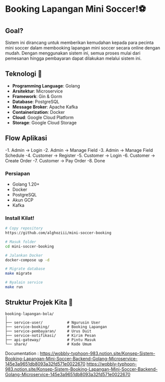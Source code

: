 # Booking Lapangan Mini Soccer!⚽
## Goal? 
Sistem ini dirancang untuk memberikan kemudahan kepada para pecinta mini soccer dalam membooking lapangan mini soccer secara online dengan mudah. Dengan menggunakan sistem ini, semua proses mulai dari pemesanan hingga pembayaran dapat dilakukan melalui sistem ini.

## Teknologi 🚀

- **Programming Language**: Golang
- **Arsitektur**: Microservice
- **Framework**: Gin & Gorm
- **Database**: PostgreSQL
- **Message Broker**: Apache Kafka
- **Containerization**: Docker
- **Cloud**: Google Cloud Platform
- **Storage**: Google Cloud Storage

## Flow Aplikasi
-1. Admin → Login
-2. Admin → Manage Field
-3. Admin → Manage Field Schedule
-4. Customer → Register
-5. Customer → Login
-6. Customer → Create Order
-7. Customer → Pay Order
-8. Done


### Persiapan 
- Golang 1.20+
- Docker
- PostgreSQL
- Akun GCP
- Kafka

### Install Kilat!

```bash
# Copy repository
https://github.com/alghoziii/mini-soccer-booking

# Masuk folder
cd mini-soccer-booking

# Jalankan Docker
docker-compose up -d

# Migrate database
make migrate

# Nyalain service
make run
```

## Struktur Projek Kita 📂

```
booking-lapangan-bola/
│
├── service-user/           # Ngurusin User
├── service-booking/        # Booking Lapangan
├── service-pembayaran/     # Urus Duit
├── service-notifikasi/     # Kirim Pesan
├── api-gateway/            # Pintu Masuk
└── share/                  # Kode Umum
```

Documentation : https://wobbly-typhoon-983.notion.site/Konsep-Sistem-Booking-Lapangan-Mini-Soccer-Backend-Golang-Microservice-145e3a9651db8093a32fd571e0022670
https://wobbly-typhoon-983.notion.site/Konsep-Sistem-Booking-Lapangan-Mini-Soccer-Backend-Golang-Microservice-145e3a9651db8093a32fd571e0022670
